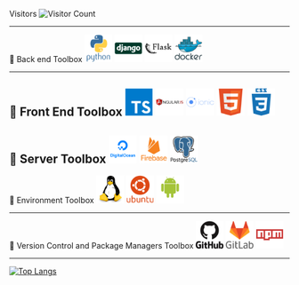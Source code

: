 <!-- ### Hi there <img src='https://raw.githubusercontent.com/MartinHeinz/MartinHeinz/master/wave.gif' width='30px'>, My name is Masi K! -->
Visitors
![Visitor Count](https://profile-counter.glitch.me/MicroTot/count.svg)


---

🧰 Back end Toolbox
<img src="https://github.com/devicons/devicon/blob/master/icons/python/python-original-wordmark.svg" alt="Python" width="50" height="50"/>
<img src="https://github.com/devicons/devicon/blob/master/icons/django/django-original.svg" alt="django" width="50" height="50"/>
<img src="https://github.com/devicons/devicon/blob/master/icons/flask/flask-original-wordmark.svg" alt="AWS" width="50" height="50"/>
<img src="https://github.com/devicons/devicon/blob/master/icons/docker/docker-original-wordmark.svg" alt="TailwindCSS" width="50" height="50"/>

---
🧰 Front End Toolbox
<img src="https://github.com/devicons/devicon/blob/master/icons/typescript/typescript-original.svg" alt="TailwindCSS" width="50" height="50"/> 
<img src="https://github.com/devicons/devicon/blob/master/icons/angularjs/angularjs-original-wordmark.svg" alt="AngularJS" width="50" height="50"/>
<img src="https://github.com/devicons/devicon/blob/master/icons/ionic/ionic-original-wordmark.svg" alt="TailwindCSS" width="50" height="50"/> 
<img src="https://github.com/devicons/devicon/blob/master/icons/html5/html5-original.svg" alt="HTML" width="50" height="50"/>
<img src="https://github.com/devicons/devicon/blob/master/icons/css3/css3-plain-wordmark.svg" alt="CSS" width="50" height="50"/>
---

🧰 Server Toolbox
<img src="https://github.com/devicons/devicon/blob/master/icons/digitalocean/digitalocean-original-wordmark.svg" width="50" height="50"/> 
<img src="https://github.com/devicons/devicon/blob/master/icons/firebase/firebase-plain-wordmark.svg" alt="TailwindCSS" width="50" height="50"/>
<img src="https://github.com/devicons/devicon/blob/master/icons/postgresql/postgresql-original-wordmark.svg" alt="PostgreSQL" width="50" height="50"/>
---

🧰 Environment Toolbox
<img src="https://github.com/devicons/devicon/blob/master/icons/linux/linux-original.svg" width="50" height="50"/> 
<img src="https://github.com/devicons/devicon/blob/master/icons/ubuntu/ubuntu-plain-wordmark.svg" alt="TailwindCSS" width="50" height="50"/> 
<img src="https://github.com/devicons/devicon/blob/master/icons/android/android-original-wordmark.svg" alt="TailwindCSS" width="50" height="50"/> 

---
🧰 Version Control and Package Managers Toolbox
<img src="https://github.com/devicons/devicon/blob/master/icons/github/github-original-wordmark.svg" alt="Git" width="50" height="50"/>
<img src="https://github.com/devicons/devicon/blob/master/icons/gitlab/gitlab-original-wordmark.svg" alt="Git" width="50" height="50"/>
<img src="https://github.com/devicons/devicon/blob/master/icons/npm/npm-original-wordmark.svg" alt="npm" width="50" height="50"/>

---
[![Top Langs](https://github-readme-stats.vercel.app/api/top-langs/?username=MicroTot&layout=compact)](https://github.com/anuraghazra/github-readme-stats)
